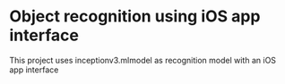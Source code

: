 # Object recognition using iOS app interface

This project uses inceptionv3.mlmodel as recognition model with an iOS app interface
